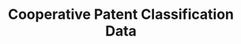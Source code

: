 ---
layout: default
bigquery: https://console.cloud.google.com/bigquery?p=patents-public-data&d=cpc&page=dataset
citation: '“Cooperative Patent Classification” by the EPO and USPTO, for public use. '
contributors: EPO, USPTO
cost: None
description: Cooperative Patent Classification Data contains the scheme and definitions
  of the Cooperative Patent Classification system for classifying patent documents.
  The CPC is the result of a partnership between the EPO and the USPTO in their joint
  effort to develop a common, internationally compatible classification system for
  technical documents, in particular patent publications, which will be used by both
  offices in the patent granting process
documentation: https://www.cooperativepatentclassification.org/cpcSchemeAndDefinitions
last_edit: 04/12/2022, 01:56:29
location: https://www.cooperativepatentclassification.org/index
maintained_by: USPTO, EPO
schema_fields:
- title_part
- applicationReferences
- parents
- titlePart
- ipcConcordant
- childGroups
- residual_references
- glossary
- dateRevised
- level
- informativeReferences
- application_references
- informative_references
- breakdown_code
- ipc_concordant
- status
- synonyms
- symbol
- sizeCache
- children
- breakdownCode
- additional_only
- not_allocatable
- limitingReferences
- title_full
- notAllocatable
- limiting_references
- date_revised
- titleFull
- definition
- child_groups
- residualReferences
shortname: cooperative_patent_classification
tags:
- patents
- science
title: Cooperative Patent Classification Data
uuid: 984374a7-16e9-4b35-9445-458daceb01bf
---